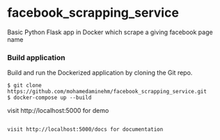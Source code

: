 # facebook_scrapping_service
Basic Python Flask app in Docker which scrape a giving facebook page name

### Build application
Build and run the Dockerized application by cloning the Git repo.
```
$ git clone https://github.com/mohamedaminehm/facebook_scrapping_service.git
$ docker-compose up --build
```

visit http://localhost:5000 for demo
```

visit http://localhost:5000/docs for documentation
```